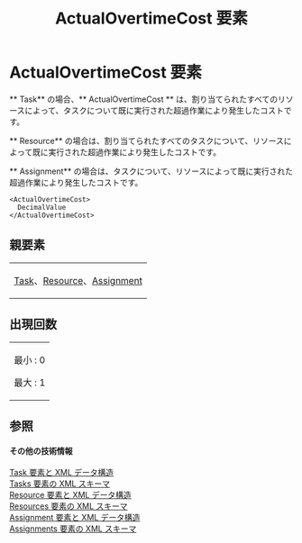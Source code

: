 ﻿---
title: ActualOvertimeCost 要素
TOCTitle: ActualOvertimeCost 要素
ms:assetid: 1d6d1e43-783a-4203-b220-d62c7397adbf
ms:mtpsurl: https://msdn.microsoft.com/ja-jp/library/Bb968431(v=office.12)
ms:contentKeyID: 16732863
ms.date: 06/30/2008
mtps_version: v=office.12
ms.translationtype: HT
---

# ActualOvertimeCost 要素

** Task** の場合、** ActualOvertimeCost ** は、割り当てられたすべてのリソースによって、タスクについて既に実行された超過作業により発生したコストです。

** Resource** の場合は、割り当てられたすべてのタスクについて、リソースによって既に実行された超過作業により発生したコストです。

** Assignment** の場合は、タスクについて、リソースによって既に実行された超過作業により発生したコストです。

    <ActualOvertimeCost>
      DecimalValue
    </ActualOvertimeCost>

## 親要素

<table>
<colgroup>
<col style="width: 100%" />
</colgroup>
<tbody>
<tr class="odd">
<td><p><a href="task-element.md">Task</a>、<a href="resource-element.md">Resource</a>、<a href="assignment-element.md">Assignment</a></p></td>
</tr>
</tbody>
</table>


## 出現回数


<table>
<colgroup>
<col style="width: 100%" />
</colgroup>
<tbody>
<tr class="odd">
<td><p>最小 : 0</p>
<p>最大 : 1</p></td>
</tr>
</tbody>
</table>


## 参照

#### その他の技術情報

[Task 要素と XML データ構造](task-elements-and-xml-structure.md)  
[Tasks 要素の XML スキーマ](xml-schema-for-the-tasks-element.md)  
[Resource 要素と XML データ構造](resource-elements-and-xml-structure.md)  
[Resources 要素の XML スキーマ](xml-schema-for-the-resources-element.md)  
[Assignment 要素と XML データ構造](assignment-elements-and-xml-structure.md)  
[Assignments 要素の XML スキーマ](xml-schema-for-the-assignments-element.md)

